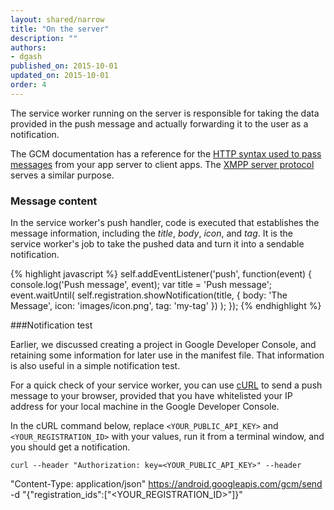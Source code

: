 ```yaml
---
layout: shared/narrow
title: "On the server"
description: ""
authors:
- dgash
published_on: 2015-10-01
updated_on: 2015-10-01
order: 4
---
```


<p class="intro">The service worker running on the server is responsible for taking the data provided in the push message and actually forwarding it to the user as a notification.</p>

The GCM documentation has a reference for the [HTTP syntax used to pass messages](https://developers.google.com/cloud-messaging/http-server-ref) from your app server to client apps. The [XMPP server protocol](https://developers.google.com/cloud-messaging/xmpp-server-ref) serves a similar purpose.

### Message content

In the service worker's push handler, code is executed that establishes the message information, including the *title*, *body*, *icon*, and *tag*. It is the service worker's job to take the pushed data and turn it into a sendable notification.

{% highlight javascript %}
self.addEventListener('push', function(event) {
  console.log('Push message', event);
  var title = 'Push message';
  event.waitUntil(
    self.registration.showNotification(title, {
      body: 'The Message',
      icon: 'images/icon.png',
      tag: 'my-tag'
    })
  );
});
{% endhighlight %}


###Notification test

Earlier, we discussed creating a project in Google Developer Console, and retaining some information for later use in the manifest file. That information is also useful in a simple notification test.

For a quick check of your service worker, you can use [cURL](https://en.wikipedia.org/wiki/CURL) to send a push message to your browser, provided that you have whitelisted your IP address for your local machine in the Google Developer Console.

In the cURL command below, replace `<YOUR_PUBLIC_API_KEY>` and `<YOUR_REGISTRATION_ID>` with your values, run it from a terminal window, and you should get a notification.


    curl --header "Authorization: key=<YOUR_PUBLIC_API_KEY>" --header 
"Content-Type: application/json" https://android.googleapis.com/gcm/send -d 
"{\"registration_ids\":[\"<YOUR_REGISTRATION_ID>\"]}"